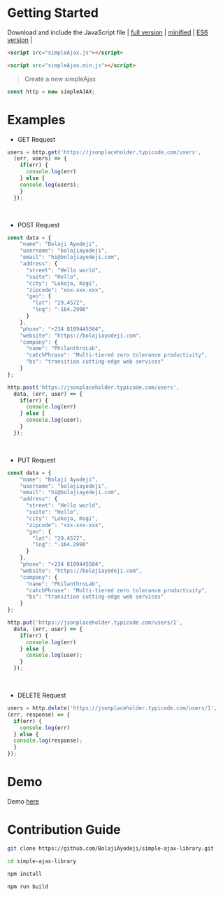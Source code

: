 
# Getting Started

Download and include the JavaScript file | [full version](https://github.com/BolajiAyodeji/simple-ajax-library/blob/master/dist/simpleAjax.js) | [minified](https://github.com/BolajiAyodeji/simple-ajax-library/blob/master/dist/simpleAjax.min.js) | [ES6 version](https://github.com/BolajiAyodeji/simple-ajax-library/blob/master/src/simpleAjax.js) |

```html
<script src="simpleAjax.js"></script>
```
```html
<script src="simpleAjax.min.js"></script>
```
> Create a new simpleAjax
```js
const http = new simpleAJAX;
```

# Examples

* GET Request

```js
users = http.get('https://jsonplaceholder.typicode.com/users',
  (err, users) => {
    if(err) {
      console.log(err)
    } else {
    console.log(users);
    }
  });
```
<br>

* POST Request

```js
const data = {
    "name": "Bolaji Ayodeji",
    "username": "bolajiayodeji",
    "email": "hi@bolajiayodeji.com",
    "address": {
      "street": "Hello world",
      "suite": "Hello",
      "city": "Lokoja, Kogi",
      "zipcode": "xxx-xxx-xxx",
      "geo": {
        "lat": "29.4572",
        "lng": "-164.2990"
      }
    },
    "phone": "+234 8109445504",
    "website": "https://bolajiayodeji.com",
    "company": {
      "name": "PhilanthroLab",
      "catchPhrase": "Multi-tiered zero tolerance productivity",
      "bs": "transition cutting-edge web services"
    }
};

http.post('https://jsonplaceholder.typicode.com/users',
  data, (err, user) => {
    if(err) {
      console.log(err)
    } else {
      console.log(user);
    }
  });
```
<br>

* PUT Request

```js
const data = {
    "name": "Bolaji Ayodeji",
    "username": "bolajiayodeji",
    "email": "hi@bolajiayodeji.com",
    "address": {
      "street": "Hello world",
      "suite": "Hello",
      "city": "Lokoja, Kogi",
      "zipcode": "xxx-xxx-xxx",
      "geo": {
        "lat": "29.4572",
        "lng": "-164.2990"
      }
    },
    "phone": "+234 8109445504",
    "website": "https://bolajiayodeji.com",
    "company": {
      "name": "PhilanthroLab",
      "catchPhrase": "Multi-tiered zero tolerance productivity",
      "bs": "transition cutting-edge web services"
    }
};

http.put('https://jsonplaceholder.typicode.com/users/1',
  data, (err, user) => {
    if(err) {
      console.log(err)
    } else {
      console.log(user);
    }
  });
```
<br>

* DELETE Request

```js
users = http.delete('https://jsonplaceholder.typicode.com/users/1',
(err, response) => {
  if(err) {
    console.log(err)
  } else {
  console.log(response);
  }
});
```

# Demo
Demo [here](https://bolajiayodeji.github.io/simple-ajax-library/demo/)

# Contribution Guide

```bash
git clone https://github.com/BolajiAyodeji/simple-ajax-library.git
```
```bash
cd simple-ajax-library
```
```bash
npm install
```
```bash
npm run build
```
